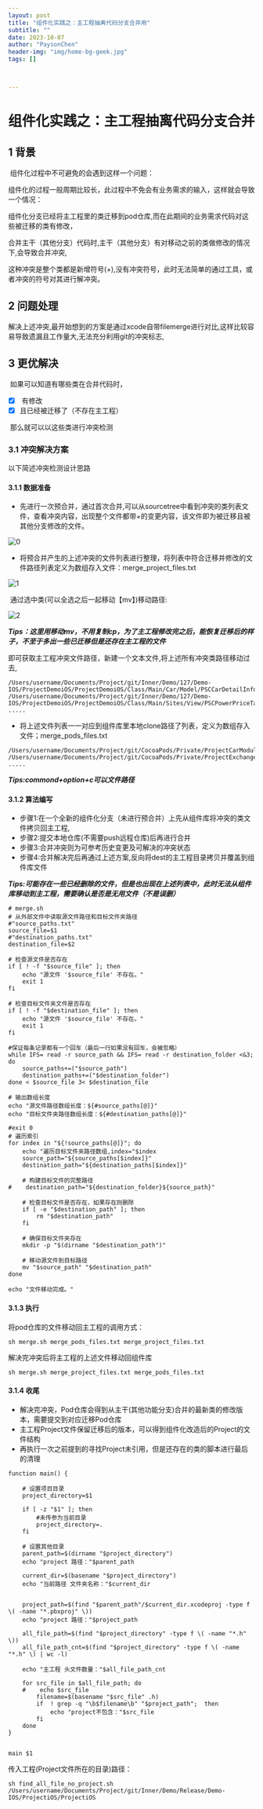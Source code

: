```yaml
---
layout: post
title: "组件化实践之：主工程抽离代码分支合并用"
subtitle: ""
date: 2023-10-07
author: "PaysonChen"
header-img: "img/home-bg-geek.jpg"
tags: []



---
```


# 组件化实践之：主工程抽离代码分支合并

## 1 背景

​	组件化过程中不可避免的会遇到这样一个问题：

​	组件化的过程一般周期比较长，此过程中不免会有业务需求的输入，这样就会导致一个情况：

​	组件化分支已经将主工程里的类迁移到pod仓库,而在此期间的业务需求代码对这些被迁移的类有修改，

​	合并主干（其他分支）代码时,主干（其他分支）有对移动之前的类做修改的情况下,会导致合并冲突,

​	这种冲突是整个类都是新增符号(+),没有冲突符号，此时无法简单的通过工具，或者冲突的符号对其进行解冲突。

## 2 问题处理

​	解决上述冲突,最开始想到的方案是通过xcode自带filemerge进行对比,这样比较容易导致遗漏且工作量大,无法充分利用git的冲突标志,

## 3 更优解决

​	如果可以知道有哪些类在合并代码时，

- [x] ​	有修改
- [x] ​	且已经被迁移了（不存在主工程）

​	那么就可以以这些类进行冲突检测

### 3.1 冲突解决方案

以下简述冲突检测设计思路	

#### 3.1.1 数据准备

- 先进行一次预合并，通过首次合并,可以从sourcetree中看到冲突的类列表文件，查看冲突内容，出现整个文件都带+的变更内容，该文件即为被迁移且被其他分支修改的文件。

![0](/img/2023-10-07-merge/0.jpg)

- 将预合并产生的上述冲突的文件列表进行整理，将列表中符合迁移并修改的文件路径列表定义为数组存入文件：merge_project_files.txt

![1](/img/2023-10-07-merge/1.png)

​	通过选中类(可以全选之后一起移动【mv】)移动路径:

![2](/img/2023-10-07-merge/2.png)

***Tips：这里用移动mv，不用复制cp，为了主工程修改完之后，能恢复迁移后的样子，不至于多出一些已迁移但是还存在主工程的文件***	

即可获取主工程冲突文件路径，新建一个文本文件,将上述所有冲突类路径移动过去,

```shell
/Users/username/Documents/Project/git/Inner/Demo/127/Demo-IOS/ProjectDemoiOS/ProjectDemoiOS/Class/Main/Car/Model/PSCCarDetailInforModel.h
/Users/username/Documents/Project/git/Inner/Demo/127/Demo-IOS/ProjectDemoiOS/ProjectDemoiOS/Class/Main/Sites/View/PSCPowerPriceTableViewCell.m
.....
```

- 将上述文件列表一一对应到组件库里本地clone路径了列表，定义为数组存入文件；merge_pods_files.txt

```
/Users/username/Documents/Project/git/CocoaPods/Private/ProjectCarModule/ProjectCarModule/Classes/Car/Model/DemoCarDetailInforModel.h
/Users/username/Documents/Project/git/CocoaPods/Private/ProjectExchangeMoudle/ProjectExchangeMoudle/Classes/Sites/View/DemoPowerPriceTableViewCell.m
.....
```

***Tips:commond+option+c可以文件路径***

#### 3.1.2  算法编写

- 步骤1:在一个全新的组件化分支（未进行预合并）上先从组件库将冲突的类文件拷贝回主工程,
- 步骤2:提交本地仓库(不需要push远程仓库)后再进行合并
- 步骤3:合并冲突则为可参考历史变更及可解决的冲突状态
- 步骤4:合并解决完后再通过上述方案,反向将dest的主工程目录拷贝并覆盖到组件库文件

***Tips:可能存在一些已经删除的文件，但是也出现在上述列表中，此时无法从组件库移动到主工程，需要确认是否是无用文件（不是误删）***

```shell
# merge.sh
# 从外部文件中读取源文件路径和目标文件夹路径
#"source_paths.txt"
source_file=$1
#"destination_paths.txt"
destination_file=$2

# 检查源文件是否存在
if [ ! -f "$source_file" ]; then
    echo "源文件 '$source_file' 不存在。"
    exit 1
fi

# 检查目标文件夹文件是否存在
if [ ! -f "$destination_file" ]; then
    echo "源文件 '$source_file' 不存在。"
    exit 1
fi

#保证每条记录都有一个回车（最后一行如果没有回车，会被忽略）
while IFS= read -r source_path && IFS= read -r destination_folder <&3; do
    source_paths+=("$source_path")
    destination_paths+=("$destination_folder")
done < $source_file 3< $destination_file

# 输出数组长度
echo "源文件路径数组长度：${#source_paths[@]}"
echo "目标文件夹路径数组长度：${#destination_paths[@]}"

#exit 0
# 遍历索引
for index in "${!source_paths[@]}"; do
    echo "遍历目标文件夹路径数组,index="$index
    source_path="${source_paths[$index]}"
    destination_path="${destination_paths[$index]}"

    # 构建目标文件的完整路径
#    destination_path="${destination_folder}${source_path}"

    # 检查目标文件是否存在，如果存在则删除
    if [ -e "$destination_path" ]; then
        rm "$destination_path"
    fi

    # 确保目标文件夹存在
    mkdir -p "$(dirname "$destination_path")"

    # 移动源文件到目标路径
    mv "$source_path" "$destination_path"
done

echo "文件移动完成。"

```

#### 3.1.3 执行

将pod仓库的文件移动回主工程的调用方式：

```shell
sh merge.sh merge_pods_files.txt merge_project_files.txt
```

解决完冲突后将主工程的上述文件移动回组件库

```shell
sh merge.sh merge_project_files.txt merge_pods_files.txt
```

#### 3.1.4 收尾

- 解决完冲突，Pod仓库会得到从主干(其他功能分支)合并的最新类的修改版本，需要提交到对应迁移Pod仓库
- 主工程Project文件保留迁移后的版本，可以得到组件化改造后的Project的文件结构
- 再执行一次之前提到的寻找Project未引用，但是还存在的类的脚本进行最后的清理

```shell
function main() {
    
    # 设置项目目录
    project_directory=$1

    if [ -z "$1" ]; then
        #未传参为当前目录
        project_directory=.
    fi

    # 设置其他目录
    parent_path=$(dirname "$project_directory")
    echo "project 路径："$parent_path
    
    current_dir=$(basename "$project_directory")
    echo "当前路径 文件夹名称："$current_dir

    
    project_path=$(find "$parent_path"/$current_dir.xcodeproj -type f \( -name "*.pbxproj" \))
    echo "project 路径："$project_path

    all_file_path=$(find "$project_directory" -type f \( -name "*.h" \))
    all_file_path_cnt=$(find "$project_directory" -type f \( -name "*.h" \) | wc -l)

    echo "主工程 头文件数量："$all_file_path_cnt

    for src_file in $all_file_path; do
    #    echo $src_file
        filename=$(basename "$src_file" .h)
        if  ! grep -q "\b$filename\b" "$project_path";  then
            echo "project不包含："$src_file
        fi
    done
}


main $1

```

传入工程(Project文件所在的目录)路径：

```shell
sh find_all_file_no_project.sh /Users/username/Documents/Project/git/Inner/Demo/Release/Demo-IOS/ProjectiOS/ProjectiOS 
```

